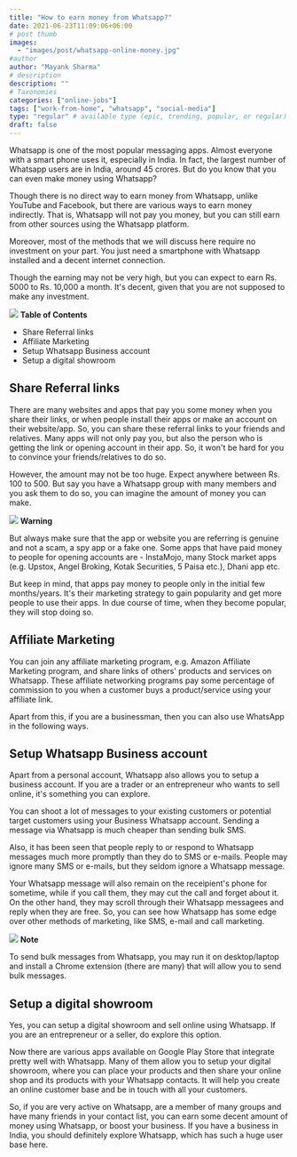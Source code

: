 ```yaml
---
title: "How to earn money from Whatsapp?"
date: 2021-06-23T11:09:06+06:00
# post thumb
images:
  - "images/post/whatsapp-online-money.jpg"
#author
author: "Mayank Sharma"
# description
description: ""
# Taxonomies
categories: ["online-jobs"]
tags: ["work-from-home", "whatsapp", "social-media"]
type: "regular" # available type (epic, trending, popular, or regular)
draft: false
---
```


Whatsapp is one of the most popular messaging apps. Almost everyone with a smart phone uses it, especially in India. In fact, the largest number of Whatsapp users are in India, around 45 crores. But do you know that you can even make money using Whatsapp?

Though there is no direct way to earn money from Whatsapp, unlike YouTube and Facebook, but there are various ways to earn money indirectly. That is, Whatsapp will not pay you money, but you can still earn from other sources using the Whatsapp platform. 

Moreover, most of the methods that we will discuss here require no investment on your part. You just need a smartphone with Whatsapp installed and a decent internet connection. 

Though the earning may not be very high, but you can expect to earn Rs. 5000 to Rs. 10,000 a month. It's decent, given that you are not supposed to make any investment. 

<div class="toc-mak">
<img src="../../images/pencil.png">
<b>Table of Contents</b>
<ul>
<li>Share Referral links</li>
<li>Affiliate Marketing</li>
<li>Setup Whatsapp Business account</li>
<li>Setup a digital showroom</li>
</ul>
</div>

## Share Referral links 

There are many websites and apps that pay you some money when you share their links, or when people install their apps or make an account on their website/app. So, you can share these referral links to your friends and relatives. Many apps will not only pay you, but also the person who is getting the link or opening account in their app. So, it won't be hard for you to convince your friends/relatives to do so. 

However, the amount may not be too huge. Expect anywhere between Rs. 100 to 500. But say you have a Whatsapp group with many members and you ask them to do so, you can imagine the amount of money you can make. 

<div class="danger-mak">
  <img src="../../../images/warning.png">
  <b>Warning</b><br>

But always make sure that the app or website you are referring is genuine and not a scam, a spy app or a fake one. Some apps that have paid money to people for opening accounts are - InstaMojo, many Stock market apps (e.g. Upstox, Angel Broking, Kotak Securities, 5 Paisa etc.), Dhani app etc. 

But keep in mind, that apps pay money to people only in the initial few months/years. It's their marketing strategy to gain popularity and get more people to use their apps. In due course of time, when they become popular, they will stop doing so. 
</div>

## Affiliate Marketing

You can join any affiliate marketing program, e.g. Amazon Affiliate Marketing program, and share links of others' products and services on Whatsapp. These affiliate networking programs pay some percentage of commission to you when a customer buys a product/service using your affiliate link. 


Apart from this, if you are a businessman, then you can also use WhatsApp in the following ways.

## Setup Whatsapp Business account

Apart from a personal account, Whatsapp also allows you to setup a business account. If you are a trader or an entrepreneur who wants to sell online, it's something you can explore. 

You can shoot a lot of messages to your existing customers or potential target customers using your Business Whatsapp account. Sending a message via Whatsapp is much cheaper than sending bulk SMS. 

Also, it has been seen that people reply to or respond to Whatsapp messages much more promptly than they do to SMS or e-mails. People may ignore many SMS or e-mails, but they seldom ignore a Whatsapp message. 

Your Whatsapp message will also remain on the receipient's phone for sometime, while if you call them, they may cut the call and forget about it. On the other hand, they may scroll through their Whatsapp messagees and reply when they are free. So, you can see how Whatsapp has some edge over other methods of marketing, like SMS, e-mail and call marketing. 

<div class="toc-mak">
  <img src="../../../images/pencil.png">
  <b>Note</b><br>

To send bulk messages from Whatsapp, you may run it on desktop/laptop and install a Chrome extension (there are many) that will allow you to send bulk messages.
</div>

## Setup a digital showroom

Yes, you can setup a digital showroom and sell online using Whatsapp. If you are an entrepreneur or a seller, do explore this option. 

Now there are various apps available on Google Play Store that integrate pretty well with Whatsapp. Many of them allow you to setup your digital showroom, where you can place your products and then share your online shop and its products with your Whatsapp contacts. It will help you create an online customer base and be in touch with all your customers. 

So, if you are very active on Whatsapp, are a member of many groups and have many friends in your contact list, you can earn some decent amount of money using Whatsapp, or boost your business. If you have a business in India, you should definitely explore Whatsapp, which has such a huge user base here. 

